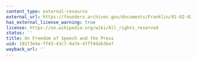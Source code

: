 ```yaml
---
content_type: external-resource
external_url: https://founders.archives.gov/documents/Franklin/01-02-02-0031
has_external_license_warning: true
license: https://en.wikipedia.org/wiki/All_rights_reserved
status: ''
title: On Freedom of Speech and the Press
uid: 191f3e4e-ff43-43c7-9a7e-47ff4dab3bef
wayback_url: ''
---
```

